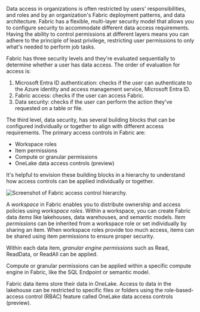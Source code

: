 Data access in organizations is often restricted by users' responsibilities, and roles and by an organization's Fabric deployment patterns, and data architecture. Fabric has a flexible, multi-layer security model that allows you to configure security to accommodate different data access requirements. Having the ability to control permissions at different layers means you can adhere to the principle of least privilege, restricting user permissions to only what's needed to perform job tasks.

Fabric has three security levels and they're evaluated sequentially to determine whether a user has data access. The order of evaluation for access is:

1. Microsoft Entra ID authentication: checks if the user can authenticate to the Azure identity and access management service, Microsoft Entra ID.
2. Fabric access: checks if the user can access Fabric.
3. Data security: checks if the user can perform the action they've requested on a table or file.

The third level, data security, has several building blocks that can be configured individually or together to align with different access requirements. The primary access controls in Fabric are:

- Workspace roles
- Item permissions
- Compute or granular permissions
- OneLake data access controls (preview)

It's helpful to envision these building blocks in a hierarchy to understand how access controls can be applied individually or together.

![Screenshot of Fabric access control hierarchy.](https://learn.microsoft.com/en-us/training/wwl-data-ai/secure-data-access-in-fabric/media/data-access-controls.png)

A _workspace_ in Fabric enables you to distribute ownership and access policies using _workspace roles_. Within a workspace, you can create Fabric data _items_ like lakehouses, data warehouses, and semantic models. _Item permissions_ can be inherited from a workspace role or set individually by sharing an item. When workspace roles provide too much access, items can be shared using item permissions to ensure proper security.

Within each data item, _granular engine permissions_ such as Read, ReadData, or ReadAll can be applied.

Compute or granular permissions can be applied within a specific compute engine in Fabric, like the SQL Endpoint or semantic model.

Fabric data items store their data in OneLake. Access to data in the lakehouse can be restricted to specific files or folders using the role-based-access control (RBAC) feature called OneLake data access controls (preview).